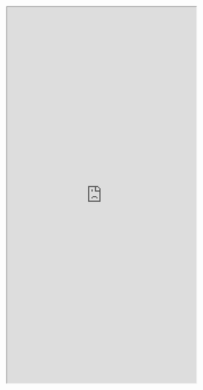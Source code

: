 <iframe 
src="https://coda.io/embed/jD38E5fJk_/#Full-Active-Inference-Ontology_tuuOJ_Ew/r13&view=full&viewMode=embedplay&hideSections=true" 
width=900 
height=1000
style="max-width: 100%;" 
allow="fullscreen">
</iframe>
